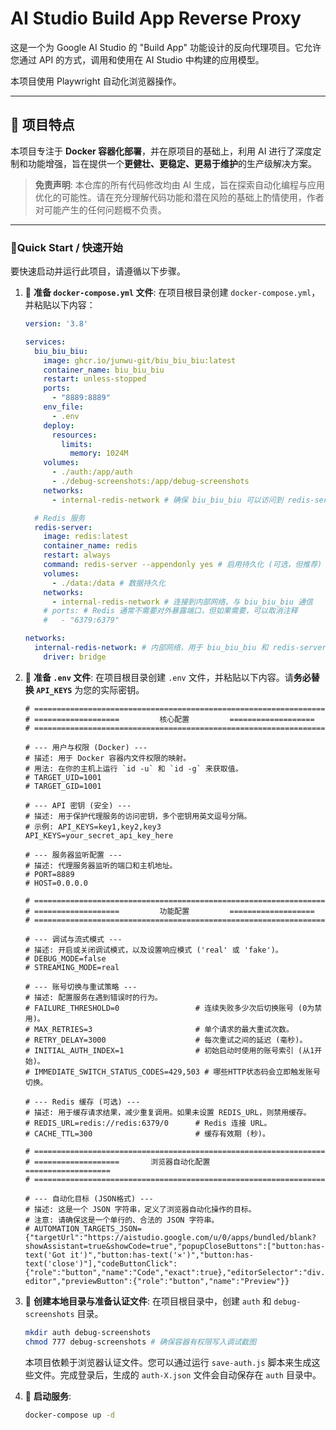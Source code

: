 # AI Studio Build App Reverse Proxy

这是一个为 Google AI Studio 的 "Build App" 功能设计的反向代理项目。它允许您通过 API 的方式，调用和使用在 AI Studio 中构建的应用模型。

本项目使用 Playwright 自动化浏览器操作。

---

## 🚀 项目特点

本项目专注于 **Docker 容器化部署**，并在原项目的基础上，利用 AI 进行了深度定制和功能增强，旨在提供一个**更健壮、更稳定、更易于维护**的生产级解决方案。

> **免责声明**: 本仓库的所有代码修改均由 AI 生成，旨在探索自动化编程与应用优化的可能性。请在充分理解代码功能和潜在风险的基础上酌情使用，作者对可能产生的任何问题概不负责。

---

###  🚀Quick Start / 快速开始

要快速启动并运行此项目，请遵循以下步骤。

1.  📝 **准备 `docker-compose.yml` 文件**:
    在项目根目录创建 `docker-compose.yml`，并粘贴以下内容：
    ```yaml
    version: '3.8'

    services:
      biu_biu_biu:
        image: ghcr.io/junwu-git/biu_biu_biu:latest
        container_name: biu_biu_biu
        restart: unless-stopped
        ports:
          - "8889:8889"
        env_file:
          - .env
        deploy:
          resources:
            limits:
              memory: 1024M
        volumes:
          - ./auth:/app/auth
          - ./debug-screenshots:/app/debug-screenshots
        networks:
          - internal-redis-network # 确保 biu_biu_biu 可以访问到 redis-server

      # Redis 服务
      redis-server:
        image: redis:latest 
        container_name: redis
        restart: always
        command: redis-server --appendonly yes # 启用持久化 (可选，但推荐)
        volumes:
          - ./data:/data # 数据持久化
        networks:
          - internal-redis-network # 连接到内部网络，与 biu_biu_biu 通信
        # ports: # Redis 通常不需要对外暴露端口，但如果需要，可以取消注释
        #   - "6379:6379" 

    networks:
      internal-redis-network: # 内部网络，用于 biu_biu_biu 和 redis-server 通信
        driver: bridge

    ```

3.  🔑 **准备 `.env` 文件**:
    在项目根目录创建 `.env` 文件，并粘贴以下内容。请**务必替换 `API_KEYS`** 为您的实际密钥。
    ```env
    # =================================================================
    # ===================         核心配置         ===================
    # =================================================================

    # --- 用户与权限 (Docker) ---
    # 描述: 用于 Docker 容器内文件权限的映射。
    # 用法: 在你的主机上运行 `id -u` 和 `id -g` 来获取值。
    # TARGET_UID=1001
    # TARGET_GID=1001

    # --- API 密钥 (安全) ---
    # 描述: 用于保护代理服务的访问密钥，多个密钥用英文逗号分隔。
    # 示例: API_KEYS=key1,key2,key3
    API_KEYS=your_secret_api_key_here

    # --- 服务器监听配置 ---
    # 描述: 代理服务器监听的端口和主机地址。
    # PORT=8889
    # HOST=0.0.0.0

    # =================================================================
    # ===================         功能配置         ===================
    # =================================================================

    # --- 调试与流式模式 ---
    # 描述: 开启或关闭调试模式，以及设置响应模式 ('real' 或 'fake')。
    # DEBUG_MODE=false
    # STREAMING_MODE=real

    # --- 账号切换与重试策略 ---
    # 描述: 配置服务在遇到错误时的行为。
    # FAILURE_THRESHOLD=0                 # 连续失败多少次后切换账号 (0为禁用)。
    # MAX_RETRIES=3                       # 单个请求的最大重试次数。
    # RETRY_DELAY=3000                    # 每次重试之间的延迟 (毫秒)。
    # INITIAL_AUTH_INDEX=1                # 初始启动时使用的账号索引 (从1开始)。
    # IMMEDIATE_SWITCH_STATUS_CODES=429,503 # 哪些HTTP状态码会立即触发账号切换。

    # --- Redis 缓存 (可选) ---
    # 描述: 用于缓存请求结果，减少重复调用。如果未设置 REDIS_URL，则禁用缓存。
    # REDIS_URL=redis://redis:6379/0      # Redis 连接 URL。
    # CACHE_TTL=300                       # 缓存有效期 (秒)。

    # =================================================================
    # ===================       浏览器自动化配置       ===================
    # =================================================================

    # --- 自动化目标 (JSON格式) ---
    # 描述: 这是一个 JSON 字符串，定义了浏览器自动化操作的目标。
    # 注意: 请确保这是一个单行的、合法的 JSON 字符串。
    # AUTOMATION_TARGETS_JSON={"targetUrl":"https://aistudio.google.com/u/0/apps/bundled/blank?showAssistant=true&showCode=true","popupCloseButtons":["button:has-text('Got it')","button:has-text('✕')","button:has-text('close')"],"codeButtonClick":{"role":"button","name":"Code","exact":true},"editorSelector":"div.monaco-editor","previewButton":{"role":"button","name":"Preview"}}
    ```

4.  📁 **创建本地目录与准备认证文件**:
    在项目根目录中，创建 `auth` 和 `debug-screenshots` 目录。
    ```bash
    mkdir auth debug-screenshots
    chmod 777 debug-screenshots # 确保容器有权限写入调试截图
    ```
    本项目依赖于浏览器认证文件。您可以通过运行 `save-auth.js` 脚本来生成这些文件。完成登录后，生成的 `auth-X.json` 文件会自动保存在 `auth` 目录中。

5.  🚀 **启动服务**:
    ```bash
    docker-compose up -d
    ```
